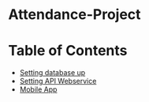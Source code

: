 # Attendance-Project
Table of Contents
=================

* [Setting database up](#setting-data-base)
* [Setting API Webservice](#api)
* [Mobile App](#web-app)
